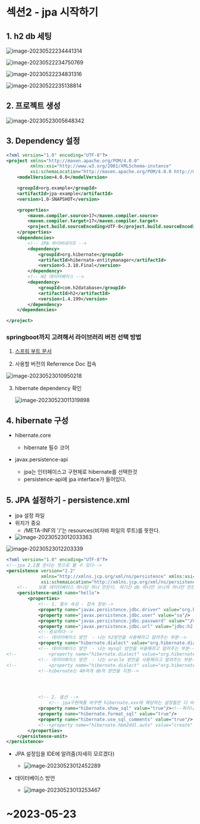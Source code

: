 # 섹션2 - jpa 시작하기

## 1. h2 db 세팅

![image-20230522234441314](./images/image-20230522234441314.png)



![image-20230522234750769](./images/image-20230522234750769.png)

![image-20230522234831316](./images/image-20230522234831316.png)



![image-20230522235138814](./images/image-20230522235138814.png)

## 2. 프로젝트 생성

![image-20230523005648342](C:\Users\yeonw\AppData\Roaming\Typora\typora-user-images\image-20230523005648342.png)



## 3. Dependency 설정

```xml
<?xml version="1.0" encoding="UTF-8"?>
<project xmlns="http://maven.apache.org/POM/4.0.0"
         xmlns:xsi="http://www.w3.org/2001/XMLSchema-instance"
         xsi:schemaLocation="http://maven.apache.org/POM/4.0.0 http://maven.apache.org/xsd/maven-4.0.0.xsd">
    <modelVersion>4.0.0</modelVersion>

    <groupId>org.example</groupId>
    <artifactId>jpa-example</artifactId>
    <version>1.0-SNAPSHOT</version>

    <properties>
        <maven.compiler.source>17</maven.compiler.source>
        <maven.compiler.target>17</maven.compiler.target>
        <project.build.sourceEncoding>UTF-8</project.build.sourceEncoding>
    </properties>
    <dependencies>
        <!-- JPA 하이버네이트 -->
        <dependency>
            <groupId>org.hibernate</groupId>
            <artifactId>hibernate-entitymanager</artifactId>
            <version>5.3.10.Final</version>
        </dependency>
        <!-- H2 데이터베이스 -->
        <dependency>
            <groupId>com.h2database</groupId>
            <artifactId>h2</artifactId>
            <version>1.4.199</version>
        </dependency>
    </dependencies>

</project>
```

### springboot까지 고려해서 라이브러리 버전 선택 방법

1. [스프링 부트 문서](https://spring.io/projects/spring-boot#learn)

2. 사용할 버전의 Referrence Doc 접속

![image-20230523010950218](./images/image-20230523010950218.png)

3. hibernate dependency 확인

   ![image-20230523011319898](./images/image-20230523011319898.png)

## 4. hibernate 구성

- hibernate.core
  - hibernate 필수 코어



- javax.persistence-api
  - jpa는 인터페이스고 구현체로 hibernate를 선택한것
  - persistence-api에 jpa interface가 들어있다.



## 5. JPA 설정하기 - persistence.xml

- jpa 설정 파일
- 위치가 중요
  - /META-INF의 '/'는 resources(비자바 파일의 루트)를 뜻한다.
- ![image-20230523012033363](./images/image-20230523012033363.png)

![image-20230523012203339](./images/image-20230523012203339.png)

```xml
<?xml version="1.0" encoding="UTF-8"?>
<!--jpa 2.2를 쓴다는 뜻으로 볼 수 있다-->
<persistence version="2.2"
             xmlns="http://xmlns.jcp.org/xml/ns/persistence" xmlns:xsi="http://www.w3.org/2001/XMLSchema-instance"
             xsi:schemaLocation="http://xmlns.jcp.org/xml/ns/persistence http://xmlns.jcp.org/xml/ns/persistence/persistence_2_2.xsd">
    <!--    보통 데이터베이스 하나당 하나 만든다. 여기선 db 하나만 쓰니까 하나만 만든다-->
    <persistence-unit name="hello">
        <properties>
            <!-- 1. 필수 속성 - 접속 정보-->
            <property name="javax.persistence.jdbc.driver" value="org.h2.Driver"/>
            <property name="javax.persistence.jdbc.user" value="sa"/>
            <property name="javax.persistence.jdbc.password" value=""/>
            <property name="javax.persistence.jdbc.url" value="jdbc:h2:tcp://localhost/~/test"/>
            <!--중요하다-->
            <!-- 데이터베이스 방언  - 나는 h2방언을 사용해라고 알려주는 부분-->
            <property name="hibernate.dialect" value="org.hibernate.dialect.H2Dialect"/>
            <!-- 데이터베이스 방언  - 나는 mysql 방언을 사용해라고 알려주는 부분-->
<!--            <property name="hibernate.dialect" value="org.hibernate.dialect.MySQL5Dialect"/>-->
            <!-- 데이터베이스 방언  - 나는 oracle 방언을 사용해라고 알려주는 부분-->
<!--            <property name="hibernate.dialect" value="org.hibernate.dialect.Oracle12cDialect"/>-->
            <!--hibernate는 40여개 db의 방언을 지원-->




            <!-- 2. 옵션 -->
                <!-- jpa구현체를 바꾸면 hibernate.xxx에 해당하는 설정들은 다 바꿔야한다-->
            <property name="hibernate.show_sql" value="true"/><!--쿼리나가는거 확인-->
            <property name="hibernate.format_sql" value="true"/>
            <property name="hibernate.use_sql_comments" value="true"/>
            <!--<property name="hibernate.hbm2ddl.auto" value="create" />-->
        </properties>
    </persistence-unit>
</persistence>
```

- JPA 설정임을 IDE에 알려줌(자세히 모르겠다)
  - ![image-20230523012452289](./images/image-20230523012452289.png)

- 데이터베이스 방언
  - ![image-20230523013253467](./images/image-20230523013253467.png)



# ~2023-05-23

